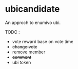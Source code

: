 # ubicandidate

An approch to enumivo ubi.

TODO :
- vote reward base on vote time
- ~~change vote~~
- remove member
- ~~comment~~
- ubi token
